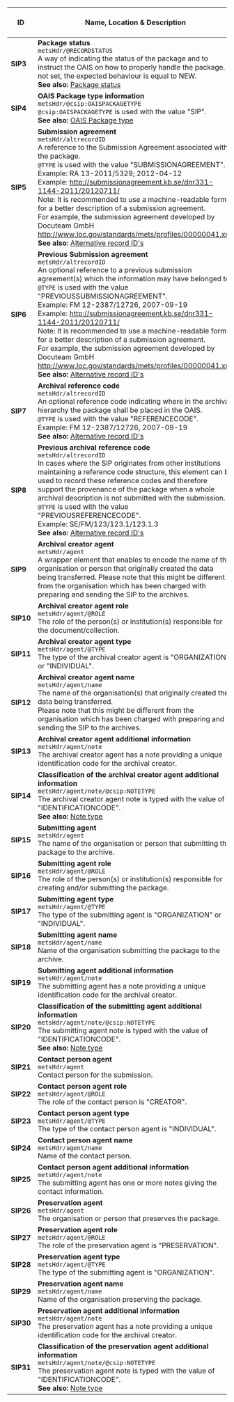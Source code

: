 | ID                            | Name, Location & Description                                                                                                                                                                                                                                                                                                                                                                                                                                                                                                                                                                                                                                                                             | Card & Level        |
| ----------------------------- | -------------------------------------------------------------------------------------------------------------------------------------------------------------------------------------------------------------------------------------------------------------------------------------------------------------------------------------------------------------------------------------------------------------------------------------------------------------------------------------------------------------------------------------------------------------------------------------------------------------------------------------------------------------------------------------------------------- | ------------------- |
| <a name="SIP3"></a>**SIP3**   | **Package status** <br/> `metsHdr/@RECORDSTATUS` <br/> A way of indicating the status of the package and to instruct the OAIS on how to properly handle the package. If not set, the expected behaviour is equal to NEW. <br/> **See also:** [Package status](#VocabularyRECORDSTATUS)                                                                                                                                                                                                                                                                                                                                                                                                                   | **0..1** <br/> MAY  |
| <a name="SIP4"></a>**SIP4**   | **OAIS Package type information** <br/> `metsHdr/@csip:OAISPACKAGETYPE` <br/> `@csip:OAISPACKAGETYPE` is used with the value "SIP". <br/> **See also:** [OAIS Package type](#VocabularyOAISPackageType)                                                                                                                                                                                                                                                                                                                                                                                                                                                                                                  | **1..1** <br/> MUST |
| <a name="SIP5"></a>**SIP5**   | **Submission agreement** <br/> `metsHdr/altrecordID` <br/> A reference to the Submission Agreement associated with the package. <br/> `@TYPE` is used with the value "SUBMISSIONAGREEMENT". <br/> Example: RA 13-2011/5329; 2012-04-12 <br/> Example: http://submissionagreement.kb.se/dnr331-1144-2011/20120711/ <br/> Note: It is recommended to use a machine-readable format for a better description of a submission agreement. <br/> For example, the submission agreement developed by Docuteam GmbH <br/> http://www.loc.gov/standards/mets/profiles/00000041.xml <br/> **See also:** [Alternative record ID's](#VocabularyaltrecordIDTYPE)                                                      | **0..1** <br/> MAY  |
| <a name="SIP6"></a>**SIP6**   | **Previous Submission agreement** <br/> `metsHdr/altrecordID` <br/> An optional reference to a previous submission agreement(s) which the information may have belonged to. <br/> `@TYPE` is used with the value "PREVIOUSSUBMISSIONAGREEMENT". <br/> Example: FM 12-2387/12726, 2007-09-19 <br/> Example: http://submissionagreement.kb.se/dnr331-1144-2011/20120711/ <br/> Note: It is recommended to use a machine-readable format for a better description of a submission agreement. <br/> For example, the submission agreement developed by Docuteam GmbH <br/> http://www.loc.gov/standards/mets/profiles/00000041.xml <br/> **See also:** [Alternative record ID's](#VocabularyaltrecordIDTYPE) | **0..\*** <br/> MAY |
| <a name="SIP7"></a>**SIP7**   | **Archival reference code** <br/> `metsHdr/altrecordID` <br/> An optional reference code indicating where in the archival hierarchy the package shall be placed in the OAIS. <br/> `@TYPE` is used with the value "REFERENCECODE". <br/> Example: FM 12-2387/12726, 2007-09-19 <br/> **See also:** [Alternative record ID's](#VocabularyaltrecordIDTYPE)                                                                                                                                                                                                                                                                                                                                                 | **0..1** <br/> MAY  |
| <a name="SIP8"></a>**SIP8**   | **Previous archival reference code** <br/> `metsHdr/altrecordID` <br/> In cases where the SIP originates from other institutions maintaining a reference code structure, this element can be used to record these reference codes and therefore support the provenance of the package when a whole archival description is not submitted with the submission. <br/> `@TYPE` is used with the value "PREVIOUSREFERENCECODE". <br/> Example: SE/FM/123/123.1/123.1.3 <br/> **See also:** [Alternative record ID's](#VocabularyaltrecordIDTYPE)                                                                                                                                                             | **0..\*** <br/> MAY |
| <a name="SIP9"></a>**SIP9**   | **Archival creator agent** <br/> `metsHdr/agent` <br/> A wrapper element that enables to encode the name of the organisation or person that originally created the data being transferred. Please note that this might be different from the organisation which has been charged with preparing and sending the SIP to the archives.                                                                                                                                                                                                                                                                                                                                                                     | **0..1** <br/> MAY  |
| <a name="SIP10"></a>**SIP10** | **Archival creator agent role** <br/> `metsHdr/agent/@ROLE` <br/> The role of the person(s) or institution(s) responsible for the document/collection.                                                                                                                                                                                                                                                                                                                                                                                                                                                                                                                                                   | **1..1** <br/> MUST |
| <a name="SIP11"></a>**SIP11** | **Archival creator agent type** <br/> `metsHdr/agent/@TYPE` <br/> The type of the archival creator agent is "ORGANIZATION" or "INDIVIDUAL".                                                                                                                                                                                                                                                                                                                                                                                                                                                                                                                                                              | **1..1** <br/> MUST |
| <a name="SIP12"></a>**SIP12** | **Archival creator agent name** <br/> `metsHdr/agent/name` <br/> The name of the organisation(s) that originally created the data being transferred. <br/> Please note that this might be different from the organisation which has been charged with preparing and sending the SIP to the archives.                                                                                                                                                                                                                                                                                                                                                                                                     | **0..\*** <br/> MAY |
| <a name="SIP13"></a>**SIP13** | **Archival creator agent additional information** <br/> `metsHdr/agent/note` <br/> The archival creator agent has a note providing a unique identification code for the archival creator.                                                                                                                                                                                                                                                                                                                                                                                                                                                                                                                | **0..1** <br/> MAY  |
| <a name="SIP14"></a>**SIP14** | **Classification of the archival creator agent additional information** <br/> `metsHdr/agent/note/@csip:NOTETYPE` <br/> The archival creator agent note is typed with the value of "IDENTIFICATIONCODE". <br/> **See also:** [Note type](#VocabularyNoteType)                                                                                                                                                                                                                                                                                                                                                                                                                                            | **1..1** <br/> MUST |
| <a name="SIP15"></a>**SIP15** | **Submitting agent** <br/> `metsHdr/agent` <br/> The name of the organisation or person that submitting the package to the archive.                                                                                                                                                                                                                                                                                                                                                                                                                                                                                                                                                                      | **1..1** <br/> MUST |
| <a name="SIP16"></a>**SIP16** | **Submitting agent role** <br/> `metsHdr/agent/@ROLE` <br/> The role of the person(s) or institution(s) responsible for creating and/or submitting the package.                                                                                                                                                                                                                                                                                                                                                                                                                                                                                                                                          | **1..1** <br/> MUST |
| <a name="SIP17"></a>**SIP17** | **Submitting agent type** <br/> `metsHdr/agent/@TYPE` <br/> The type of the submitting agent is "ORGANIZATION" or "INDIVIDUAL".                                                                                                                                                                                                                                                                                                                                                                                                                                                                                                                                                                          | **1..1** <br/> MUST |
| <a name="SIP18"></a>**SIP18** | **Submitting agent name** <br/> `metsHdr/agent/name` <br/> Name of the organisation submitting the package to the archive.                                                                                                                                                                                                                                                                                                                                                                                                                                                                                                                                                                               | **1..1** <br/> MUST |
| <a name="SIP19"></a>**SIP19** | **Submitting agent additional information** <br/> `metsHdr/agent/note` <br/> The submitting agent has a note providing a unique identification code for the archival creator.                                                                                                                                                                                                                                                                                                                                                                                                                                                                                                                            | **0..1** <br/> MAY  |
| <a name="SIP20"></a>**SIP20** | **Classification of the submitting agent additional information** <br/> `metsHdr/agent/note/@csip:NOTETYPE` <br/> The submitting agent note is typed with the value of "IDENTIFICATIONCODE". <br/> **See also:** [Note type](#VocabularyNoteType)                                                                                                                                                                                                                                                                                                                                                                                                                                                        | **1..1** <br/> MUST |
| <a name="SIP21"></a>**SIP21** | **Contact person agent** <br/> `metsHdr/agent` <br/> Contact person for the submission.                                                                                                                                                                                                                                                                                                                                                                                                                                                                                                                                                                                                                  | **0..\*** <br/> MAY |
| <a name="SIP22"></a>**SIP22** | **Contact person agent role** <br/> `metsHdr/agent/@ROLE` <br/> The role of the contact person is "CREATOR".                                                                                                                                                                                                                                                                                                                                                                                                                                                                                                                                                                                             | **1..1** <br/> MUST |
| <a name="SIP23"></a>**SIP23** | **Contact person agent type** <br/> `metsHdr/agent/@TYPE` <br/> The type of the contact person agent is "INDIVIDUAL".                                                                                                                                                                                                                                                                                                                                                                                                                                                                                                                                                                                    | **1..1** <br/> MUST |
| <a name="SIP24"></a>**SIP24** | **Contact person agent name** <br/> `metsHdr/agent/name` <br/> Name of the contact person.                                                                                                                                                                                                                                                                                                                                                                                                                                                                                                                                                                                                               | **1..1** <br/> MUST |
| <a name="SIP25"></a>**SIP25** | **Contact person agent additional information** <br/> `metsHdr/agent/note` <br/> The submitting agent has one or more notes giving the contact information.                                                                                                                                                                                                                                                                                                                                                                                                                                                                                                                                              | **0..\*** <br/> MAY |
| <a name="SIP26"></a>**SIP26** | **Preservation agent** <br/> `metsHdr/agent` <br/> The organisation or person that preserves the package.                                                                                                                                                                                                                                                                                                                                                                                                                                                                                                                                                                                                | **0..1** <br/> MAY  |
| <a name="SIP27"></a>**SIP27** | **Preservation agent role** <br/> `metsHdr/agent/@ROLE` <br/> The role of the preservation agent is "PRESERVATION".                                                                                                                                                                                                                                                                                                                                                                                                                                                                                                                                                                                      | **1..1** <br/> MUST |
| <a name="SIP28"></a>**SIP28** | **Preservation agent type** <br/> `metsHdr/agent/@TYPE` <br/> The type of the submitting agent is "ORGANIZATION".                                                                                                                                                                                                                                                                                                                                                                                                                                                                                                                                                                                        | **1..1** <br/> MUST |
| <a name="SIP29"></a>**SIP29** | **Preservation agent name** <br/> `metsHdr/agent/name` <br/> Name of the organisation preserving the package.                                                                                                                                                                                                                                                                                                                                                                                                                                                                                                                                                                                            | **1..1** <br/> MUST |
| <a name="SIP30"></a>**SIP30** | **Preservation agent additional information** <br/> `metsHdr/agent/note` <br/> The preservation agent has a note providing a unique identification code for the archival creator.                                                                                                                                                                                                                                                                                                                                                                                                                                                                                                                        | **0..1** <br/> MAY  |
| <a name="SIP31"></a>**SIP31** | **Classification of the preservation agent additional information** <br/> `metsHdr/agent/note/@csip:NOTETYPE` <br/> The preservation agent note is typed with the value of "IDENTIFICATIONCODE". <br/> **See also:** [Note type](#VocabularyNoteType)                                                                                                                                                                                                                                                                                                                                                                                                                                                    | **1..1** <br/> MUST |
